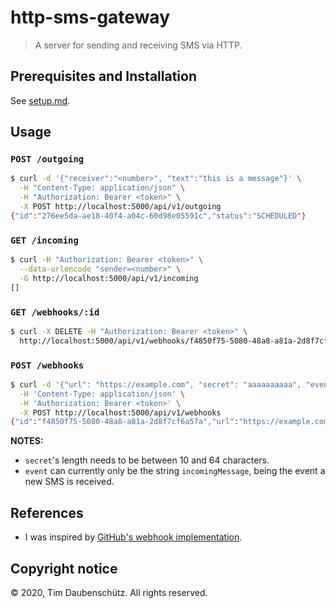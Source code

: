 # http-sms-gateway

> A server for sending and receiving SMS via HTTP.

## Prerequisites and Installation

See [setup.md](./docs/setup.md).

## Usage

### `POST /outgoing`

```bash
$ curl -d '{"receiver":"<number>", "text":"this is a message"}' \
  -H "Content-Type: application/json" \
  -H "Authorization: Bearer <token>" \
  -X POST http://localhost:5000/api/v1/outgoing
{"id":"276ee5da-ae18-40f4-a04c-60d98e05591c","status":"SCHEDULED"}
```

### `GET /incoming`

```bash
$ curl -H "Authorization: Bearer <token>" \
  --data-urlencode "sender=<number>" \
  -G http://localhost:5000/api/v1/incoming
[]
```

### `GET /webhooks/:id`

```bash
$ curl -X DELETE -H "Authorization: Bearer <token>" \
  http://localhost:5000/api/v1/webhooks/f4850f75-5080-48a8-a81a-2d8f7cf6a57a
```

### `POST /webhooks`

```bash
$ curl -d '{"url": "https://example.com", "secret": "aaaaaaaaaa", "event": "incomingMessage"}' \
  -H 'Content-Type: application/json' \
  -H 'Authorization: Bearer <token>' \
  -X POST http://localhost:5000/api/v1/webhooks
{"id":"f4850f75-5080-48a8-a81a-2d8f7cf6a57a","url":"https://example.com","secret":"aaaaaaaaaa","event":"incomingMessage"}
```

**NOTES:** 

- `secret`'s length needs to be between 10 and 64 characters.
- `event` can currently only be the string `incomingMessage`, being the event a
  new SMS is received.

## References

- I was inspired by [GitHub's webhook
  implementation](https://developer.github.com/v3/repos/hooks/).

## Copyright notice

© 2020, Tim Daubenschütz. All rights reserved.

